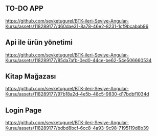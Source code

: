 <h2>TO-DO APP</h2>

https://github.com/sevketugurel/BTK-ileri-Seviye-Angular-Kursu/assets/118289177/d60dae31-8a78-46e2-8231-1cf9bcabab96

<h2>Api ile ürün yönetimi</h2>

https://github.com/sevketugurel/BTK-ileri-Seviye-Angular-Kursu/assets/118289177/85da7afb-0ed0-44ce-be62-54e506660534

<h2>Kitap Mağazası</h2>

https://github.com/sevketugurel/BTK-ileri-Seviye-Angular-Kursu/assets/118289177/97b18a2d-4e5b-48c5-9830-d17bdbf1034d

<h2>Login Page</h2>



https://github.com/sevketugurel/BTK-ileri-Seviye-Angular-Kursu/assets/118289177/bdbd8bcf-6cc8-4a93-9c98-7195119d8b39

